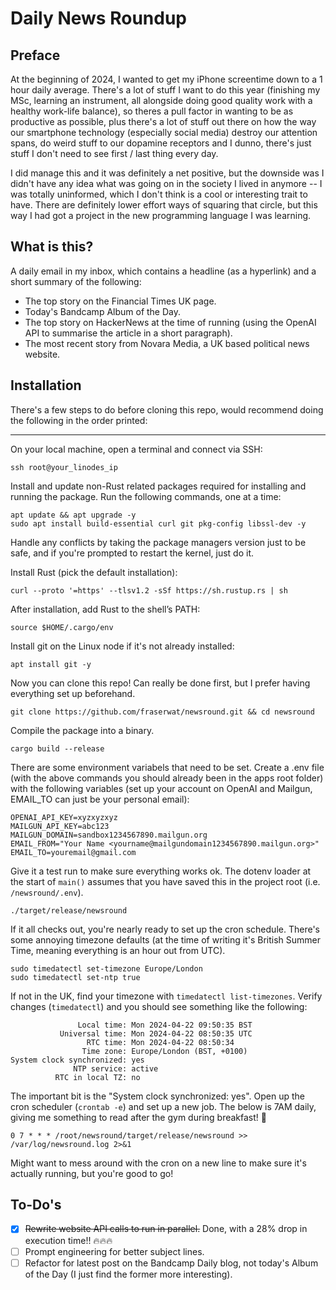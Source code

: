 # Daily News Roundup

## Preface

At the beginning of 2024, I wanted to get my iPhone screentime down to a 1 hour daily average. There's a lot of stuff I want to do this year (finishing my MSc, learning an instrument, all alongside doing good quality work with a healthy work-life balance), so theres a pull factor in wanting to be as productive as possible, plus there's a lot of stuff out there on how the way our smartphone technology (especially social media) destroy our attention spans, do weird stuff to our dopamine receptors and I dunno, there's just stuff I don't need to see first / last thing every day.

I did manage this and it was definitely a net positive, but the downside was I didn't have any idea what was going on in the society I lived in anymore -- I was totally uninformed, which I don't think is a cool or interesting trait to have. There are definitely lower effort ways of squaring that circle, but this way I had got a project in the new programming language I was learning.

## What is this?

A daily email in my inbox, which contains a headline (as a hyperlink) and a short summary of the following:

- The top story on the Financial Times UK page.
- Today's Bandcamp Album of the Day.
- The top story on HackerNews at the time of running (using the OpenAI API to summarise the article in a short paragraph).
- The most recent story from Novara Media, a UK based political news website.

## Installation

There's a few steps to do before cloning this repo, would recommend doing the following in the order printed:

---

On your local machine, open a terminal and connect via SSH:

```
ssh root@your_linodes_ip
```

Install and update non-Rust related packages required for installing and running the package. Run the following commands, one at a time:

```
apt update && apt upgrade -y
sudo apt install build-essential curl git pkg-config libssl-dev -y
```

Handle any conflicts by taking the package managers version just to be safe, and if you're prompted to restart the kernel, just do it.

Install Rust (pick the default installation):

```
curl --proto '=https' --tlsv1.2 -sSf https://sh.rustup.rs | sh
```

After installation, add Rust to the shell’s PATH:

```
source $HOME/.cargo/env
```

Install git on the Linux node if it's not already installed:

```
apt install git -y
```

Now you can clone this repo! Can really be done first, but I prefer having everything set up beforehand.

```
git clone https://github.com/fraserwat/newsround.git && cd newsround
```

Compile the package into a binary.

```
cargo build --release
```

There are some environment variabels that need to be set. Create a .env file (with the above commands you should already been in the apps root folder) with the following variables (set up your account on OpenAI and Mailgun, EMAIL_TO can just be your personal email):

```
OPENAI_API_KEY=xyzxyzxyz
MAILGUN_API_KEY=abc123
MAILGUN_DOMAIN=sandbox1234567890.mailgun.org
EMAIL_FROM="Your Name <yourname@mailgundomain1234567890.mailgun.org>"
EMAIL_TO=youremail@gmail.com
```

Give it a test run to make sure everything works ok. The dotenv loader at the start of `main()` assumes that you have saved this in the project root (i.e. `/newsround/.env`).

```
./target/release/newsround
```

If it all checks out, you're nearly ready to set up the cron schedule. There's some annoying timezone defaults (at the time of writing it's British Summer Time, meaning everything is an hour out from UTC).

```
sudo timedatectl set-timezone Europe/London
sudo timedatectl set-ntp true
```

If not in the UK, find your timezone with `timedatectl list-timezones`. Verify changes (`timedatectl`) and you should see something like the following:

```
               Local time: Mon 2024-04-22 09:50:35 BST
           Universal time: Mon 2024-04-22 08:50:35 UTC
                 RTC time: Mon 2024-04-22 08:50:34
                Time zone: Europe/London (BST, +0100)
System clock synchronized: yes
              NTP service: active
          RTC in local TZ: no
```

The important bit is the "System clock synchronized: yes". Open up the cron scheduler (`crontab -e`) and set up a new job. The below is 7AM daily, giving me something to read after the gym during breakfast! 🙂

```
0 7 * * * /root/newsround/target/release/newsround >> /var/log/newsround.log 2>&1
```

Might want to mess around with the cron on a new line to make sure it's actually running, but you're good to go!

## To-Do's

- [x] ~~Rewrite website API calls to run in parallel.~~ Done, with a 28% drop in execution time!! 🔥🔥🔥
- [ ] Prompt engineering for better subject lines.
- [ ] Refactor for latest post on the Bandcamp Daily blog, not today's Album of the Day (I just find the former more interesting).
